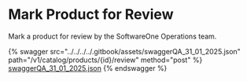 # Mark Product for Review

Mark a product for review by the SoftwareOne Operations team.

{% swagger src="../../../../.gitbook/assets/swaggerQA_31_01_2025.json" path="/v1/catalog/products/{id}/review" method="post" %}
[swaggerQA_31_01_2025.json](../../../../.gitbook/assets/swaggerQA_31_01_2025.json)
{% endswagger %}
